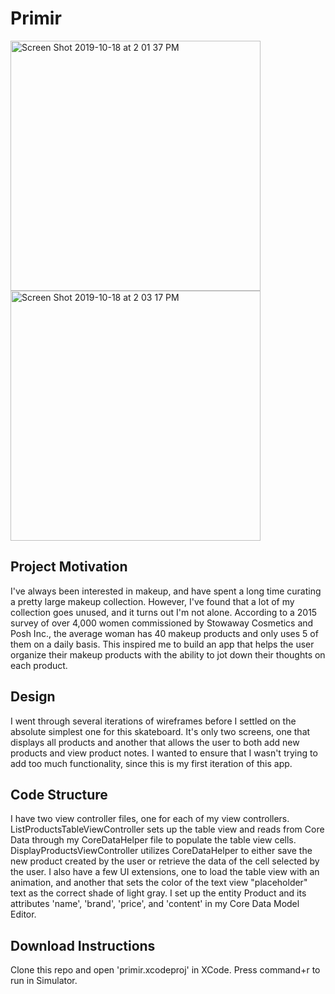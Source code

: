 # Primir
<p float='left'>
<img width="400" alt="Screen Shot 2019-10-18 at 2 01 37 PM" src="https://user-images.githubusercontent.com/29615757/67128428-77ebf000-f1b0-11e9-9ee6-f004e3e77929.png">
<img width="400" alt="Screen Shot 2019-10-18 at 2 03 17 PM" src="https://user-images.githubusercontent.com/29615757/67128550-d913c380-f1b0-11e9-8561-f1e52ddafed2.png">
 </p>

## Project Motivation
I've always been interested in makeup, and have spent a long time curating a pretty large makeup collection.
However, I've found that a lot of my collection goes unused, and it turns out I'm not alone. According to a 2015 survey of over 4,000 women
commissioned by Stowaway Cosmetics and Posh Inc., the average woman has 40 makeup products and only uses 5 of them on a daily basis.
This inspired me to build an app that helps the user organize their makeup products with the ability to jot down their thoughts
on each product.

## Design
I went through several iterations of wireframes before I settled on the absolute simplest one for this skateboard. It's only two
screens, one that displays all products and another that allows the user to both add new products and view product notes. I wanted
to ensure that I wasn't trying to add too much functionality, since this is my first iteration of this app.

## Code Structure
I have two view controller files, one for each of my view controllers. ListProductsTableViewController sets up the table view and
reads from Core Data through my CoreDataHelper file to populate the table view cells. DisplayProductsViewController utilizes CoreDataHelper to either save the 
new product created by the user or retrieve the data of the cell selected by the user. I also have a few UI extensions, one to load
the table view with an animation, and another that sets the color of the text view "placeholder" text as the correct shade of light gray.
I set up the entity Product and its attributes 'name', 'brand', 'price', and 'content' in my Core Data Model Editor. 

## Download Instructions
Clone this repo and open 'primir.xcodeproj' in XCode. Press command+r to run in Simulator. 

